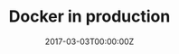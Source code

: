 ---
title: Docker in production
date: 2017-03-03T00:00:00Z
slide: ""
embedSlide: ""
video: https://www.youtube.com/watch?v=lfex3RMH9o4&feature=youtu.be
embedVideo: https://www.youtube.com/embed/lfex3RMH9o4
eventName: Docker Novosibirsk
eventLink: https://www.meetup.com/Docker-Novosibirsk/events/237386446/
city: ""
links:
  Slide: https://www.slideshare.net/GianlucaArbezzano/docker-novosibirsk-meetup-3-docker-in-production

---